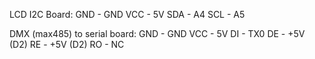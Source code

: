 LCD I2C Board:
GND - GND
VCC - 5V
SDA - A4
SCL - A5

DMX (max485) to serial board:
GND - GND
VCC - 5V
DI - TX0
DE - +5V (D2)
RE - +5V (D2)
RO - NC
